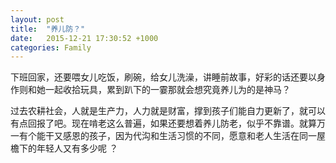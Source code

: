 ```yaml
---
layout: post
title:  "养儿防？"
date:   2015-12-21 17:30:52 +1000
categories: Family
---
```

下班回家，还要喂女儿吃饭，刷碗，给女儿洗澡，讲睡前故事，好彩的话还要以身作则和她一起收拾玩具，累到趴下的一霎那就会想究竟养儿为的是神马？

过去农耕社会，人就是生产力，人力就是财富，撑到孩子们能自力更新了，就可以有点回报了吧。现在啃老这么普遍，如果还要想着养儿防老，似乎不靠谱。就算万一有个能干又感恩的孩子，因为代沟和生活习惯的不同，愿意和老人生活在同一屋檐下的年轻人又有多少呢 ？
